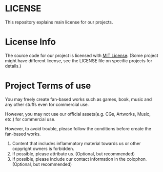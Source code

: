 # LICENSE
This repository explains main license for our projects.

# License Info
The source code for our project is licensed with [MIT License](https://opensource.org/licenses/MIT). (Some project might have different license, see the LICENSE file on specific projects for details.)

# Project Terms of use
You may freely create fan-based works such as games, book, music and any other stuffs even for commercial use.

However, you may not use our official assets(e.g. CGs, Artworks, Music, etc.) for commercial use.

However, to avoid trouble, please follow the conditions before create the fan-based works.

1. Content that includes inflammatory material towards us or other copyright owners is forbidden.
2. If possible, please attribute us. (Optional, but recommended)
3. If possible, please include our contact information in the colophon. (Optional, but recommended)